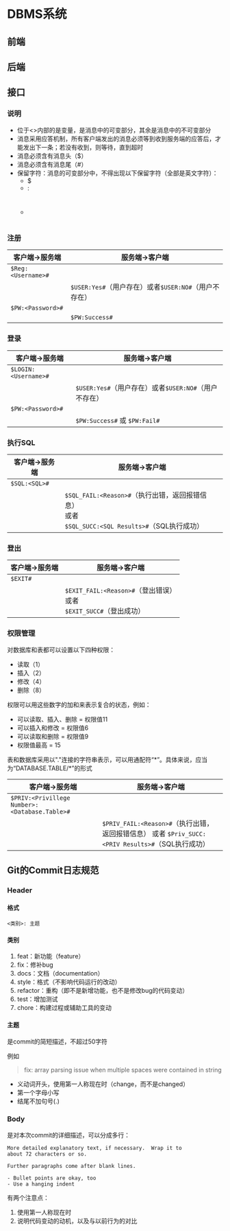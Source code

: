 # DBMS系统

## 前端

## 后端

## 接口

### 说明

* 位于<>内部的是变量，是消息中的可变部分，其余是消息中的不可变部分
* 消息采用应答机制，所有客户端发出的消息必须等到收到服务端的应答后，才能发出下一条；若没有收到，则等待，直到超时
* 消息必须含有消息头（$）
* 消息必须含有消息尾（#）
* 保留字符：消息的可变部分中，不得出现以下保留字符（全部是英文字符）：
  * $
  * :
  * #

### 注册

| 客户端->服务端     | 服务端->客户端                                        |
| ------------------ | ----------------------------------------------------- |
| `$Reg:<Username>#` |                                                       |
|                    | `$USER:Yes#`（用户存在）或者`$USER:NO#`（用户不存在） |
| `$PW:<Password>#`  |                                                       |
|                    | `$PW:Success#`                                        |

### 登录

| 客户端->服务端           | 服务端->客户端                                               |
| ------------------------ | ------------------------------------------------------------ |
| ```$LOGIN:<Username>#``` |                                                              |
|                          | ```$USER:Yes#```（用户存在）或者```$USER:NO#```（用户不存在） |
| ```$PW:<Password>#```    |                                                              |
|                          | ```$PW:Success#``` 或 ```$PW:Fail#```                        |

### 执行SQL

| 客户端->服务端   | 服务端->客户端                                      |
| ---------------- | --------------------------------------------------- |
| `$SQL:<SQL>#` |                                                     |
|                  | `$SQL_FAIL:<Reason>#`（执行出错，返回报错信息）<br />或者<br />`$SQL_SUCC:<SQL Results>#`（SQL执行成功） |

### 登出

| 客户端->服务端 | 服务端->客户端                                               |
| -------------- | ------------------------------------------------------------ |
| `$EXIT#`       |                                                              |
|                | `$EXIT_FAIL:<Reason>#`（登出错误）<br /> 或者 <br />`$EXIT_SUCC#`（登出成功） |

### 权限管理

对数据库和表都可以设置以下四种权限：

* 读取（1）
* 插入（2）
* 修改（4）
* 删除（8）

权限可以用这些数字的加和来表示复合的状态，例如：

* 可以读取、插入、删除 = 权限值11
* 可以插入和修改 = 权限值6
* 可以读取和删除 = 权限值9
* 权限值最高 = 15

表和数据库采用以"."连接的字符串表示，可以用通配符“*”。具体来说，应当为“DATABASE.TABLE/\*”的形式

| 客户端->服务端                                | 服务端->客户端                                               |
| --------------------------------------------- | ------------------------------------------------------------ |
| `$PRIV:<Privillege Number>:<Database.Table>#` |                                                              |
|                                               | `$PRIV_FAIL:<Reason>#`（执行出错，返回报错信息） 或者 `$Priv_SUCC:<PRIV Results>#`（SQL执行成功） |

## Git的Commit日志规范

### Header

#### 格式

`<类别>: 主题`

#### 类别

1. feat：新功能（feature）
2. fix：修补bug
3. docs：文档（documentation）
4. style：格式（不影响代码运行的改动）
5. refactor：重构（即不是新增功能，也不是修改bug的代码变动）
6. test：增加测试
7. chore：构建过程或辅助工具的变动

#### 主题

是commit的简短描述，不超过50字符

例如

> fix: array parsing issue when multiple spaces were contained in string

- 义动词开头，使用第一人称现在时（change，而不是changed）
- 第一个字母小写
- 结尾不加句号(.)

### Body

是对本次commit的详细描述，可以分成多行：

```
More detailed explanatory text, if necessary.  Wrap it to 
about 72 characters or so. 

Further paragraphs come after blank lines.

- Bullet points are okay, too
- Use a hanging indent
```

有两个注意点：

1. 使用第一人称现在时
2. 说明代码变动的动机，以及与以前行为的对比